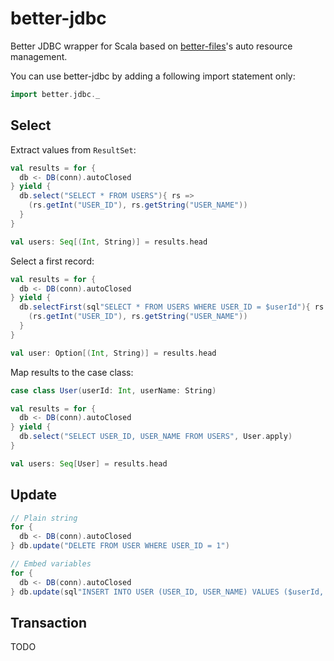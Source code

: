 # better-jdbc

Better JDBC wrapper for Scala based on [better-files](https://github.com/pathikrit/better-files)'s auto resource management.

You can use better-jdbc by adding a following import statement only:

```scala
import better.jdbc._
```

## Select

Extract values from `ResultSet`:

```scala
val results = for {
  db <- DB(conn).autoClosed
} yield {
  db.select("SELECT * FROM USERS"){ rs =>
    (rs.getInt("USER_ID"), rs.getString("USER_NAME"))
  }
}

val users: Seq[(Int, String)] = results.head
```

Select a first record:

```scala
val results = for {
  db <- DB(conn).autoClosed
} yield {
  db.selectFirst(sql"SELECT * FROM USERS WHERE USER_ID = $userId"){ rs =>
    (rs.getInt("USER_ID"), rs.getString("USER_NAME"))
  }
}

val user: Option[(Int, String)] = results.head
```

Map results to the case class:

```scala
case class User(userId: Int, userName: String)

val results = for {
  db <- DB(conn).autoClosed
} yield {
  db.select("SELECT USER_ID, USER_NAME FROM USERS", User.apply)
}

val users: Seq[User] = results.head
```

## Update

```scala
// Plain string
for {
  db <- DB(conn).autoClosed
} db.update("DELETE FROM USER WHERE USER_ID = 1")

// Embed variables
for {
  db <- DB(conn).autoClosed
} db.update(sql"INSERT INTO USER (USER_ID, USER_NAME) VALUES ($userId, $userName)")
```

## Transaction

TODO


